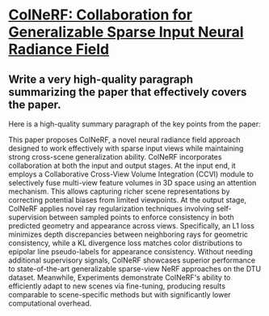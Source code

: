 # [ColNeRF: Collaboration for Generalizable Sparse Input Neural Radiance   Field](https://arxiv.org/abs/2312.09095)

## Write a very high-quality paragraph summarizing the paper that effectively covers the paper.

 Here is a high-quality summary paragraph of the key points from the paper:

This paper proposes ColNeRF, a novel neural radiance field approach designed to work effectively with sparse input views while maintaining strong cross-scene generalization ability. ColNeRF incorporates collaboration at both the input and output stages. At the input end, it employs a Collaborative Cross-View Volume Integration (CCVI) module to selectively fuse multi-view feature volumes in 3D space using an attention mechanism. This allows capturing richer scene representations by correcting potential biases from limited viewpoints. At the output stage, ColNeRF applies novel ray regularization techniques involving self-supervision between sampled points to enforce consistency in both predicted geometry and appearance across views. Specifically, an L1 loss minimizes depth discrepancies between neighboring rays for geometric consistency, while a KL divergence loss matches color distributions to epipolar line pseudo-labels for appearance consistency. Without needing additional supervisory signals, ColNeRF showcases superior performance to state-of-the-art generalizable sparse-view NeRF approaches on the DTU dataset. Meanwhile, Experiments demonstrate ColNeRF's ability to efficiently adapt to new scenes via fine-tuning, producing results comparable to scene-specific methods but with significantly lower computational overhead.
